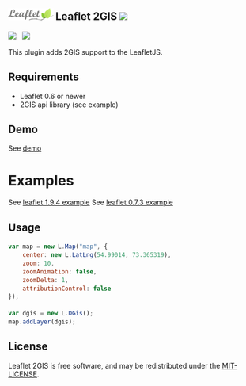 ## <a href="https://leafletjs.com"><img src="https://github.com/emikhalev/leaflet-2gis/blob/master/logos/leaflet/img.png" height="24"></a> Leaflet 2GIS <a href="https://2gis.com/"><img src="https://upload.wikimedia.org/wikipedia/commons/c/c1/2GIS_logo.svg" height="24"></a>
<img src="https://img.shields.io/badge/JavaScript-323330?style=for-the-badge&logo=javascript&logoColor=F7DF1E" height="18"/> &nbsp; <img src="https://img.shields.io/badge/Leaflet-199900?style=for-the-badge&logo=Leaflet&logoColor=white" height="18"/>

This plugin adds 2GIS support to the LeafletJS.

## Requirements
* Leaflet 0.6 or newer
* 2GIS api library (see example)

## Demo
See [demo](http://emikhalev.github.io/leaflet-2gis/)

# Examples
See [leaflet 1.9.4 example](https://github.com/emikhalev/leaflet-2gis/blob/master/leaflet1.9.4_example.html)
See [leaflet 0.7.3 example](https://github.com/emikhalev/leaflet-2gis/blob/master/leaflet0.7.3_example.html)

## Usage
```javascript
var map = new L.Map("map", {
    center: new L.LatLng(54.99014, 73.365319),
    zoom: 10,
    zoomAnimation: false,
    zoomDelta: 1,
    attributionControl: false
});

var dgis = new L.DGis();
map.addLayer(dgis);
```

## License
Leaflet 2GIS is free software, and may be redistributed under the <a href="https://github.com/emikhalev/leaflet-2gis/blob/master/LICENSE">MIT-LICENSE</a>.
